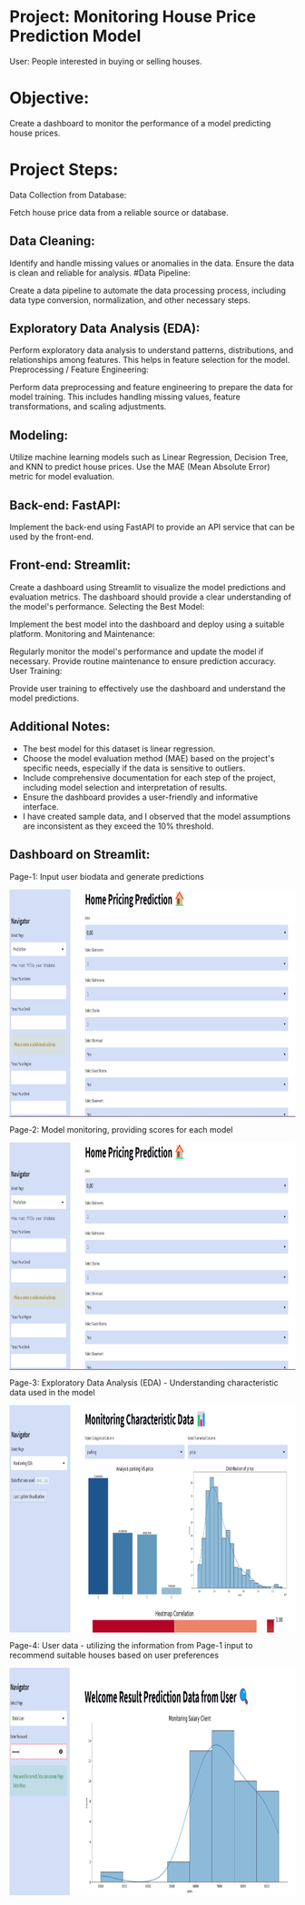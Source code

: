 # Project: Monitoring House Price Prediction Model
User:
People interested in buying or selling houses.

# Objective:
Create a dashboard to monitor the performance of a model predicting house prices.

# Project Steps:
Data Collection from Database:

Fetch house price data from a reliable source or database.
## Data Cleaning:

Identify and handle missing values or anomalies in the data. Ensure the data is clean and reliable for analysis.
#Data Pipeline:

Create a data pipeline to automate the data processing process, including data type conversion, normalization, and other necessary steps.
## Exploratory Data Analysis (EDA):

Perform exploratory data analysis to understand patterns, distributions, and relationships among features. This helps in feature selection for the model.
Preprocessing / Feature Engineering:

Perform data preprocessing and feature engineering to prepare the data for model training. This includes handling missing values, feature transformations, and scaling adjustments.
## Modeling:

Utilize machine learning models such as Linear Regression, Decision Tree, and KNN to predict house prices. Use the MAE (Mean Absolute Error) metric for model evaluation.
## Back-end: FastAPI:

Implement the back-end using FastAPI to provide an API service that can be used by the front-end.
## Front-end: Streamlit:

Create a dashboard using Streamlit to visualize the model predictions and evaluation metrics. The dashboard should provide a clear understanding of the model's performance.
Selecting the Best Model:

Implement the best model into the dashboard and deploy using a suitable platform.
Monitoring and Maintenance:

Regularly monitor the model's performance and update the model if necessary. Provide routine maintenance to ensure prediction accuracy.
User Training:

Provide user training to effectively use the dashboard and understand the model predictions.

## Additional Notes:
- The best model for this dataset is linear regression.
- Choose the model evaluation method (MAE) based on the project's specific needs, especially if the data is sensitive to outliers.
- Include comprehensive documentation for each step of the project, including model selection and interpretation of results.
- Ensure the dashboard provides a user-friendly and informative interface.
- I have created sample data, and I observed that the model assumptions are inconsistent as they exceed the 10% threshold.


## Dashboard on Streamlit:
Page-1:
Input user biodata and generate predictions

 <p>
<img align="center" src="image/page1.png" width="700" height="400" />
</p>

Page-2:
Model monitoring, providing scores for each model

 <p>
<img align="center" src="image/page2.png" width="700" height="400" />
</p>

Page-3:
Exploratory Data Analysis (EDA) - Understanding characteristic data used in the model
 
 <p>
<img align="center" src="image/page3.png" width="700" height="400" />
</p>

Page-4:
User data - utilizing the information from Page-1 input to recommend suitable houses based on user preferences
 
 <p>
<img align="center" src="image/page4.png" width="700" height="400" />
</p>
